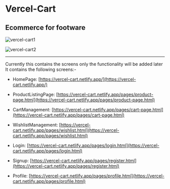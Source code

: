 # Vercel-Cart
## Ecommerce for footware 

![vercel-cart1](https://user-images.githubusercontent.com/52400252/154899972-e945e15c-a29f-4e24-b2af-e6dc91b9b1db.PNG)

![vercel-cart2](https://user-images.githubusercontent.com/52400252/154899977-318ab4f5-2d95-4ed7-94e4-1056baec96a5.PNG)

---

Currently this contains the screens only the functionality will be added later
It contains the following screens:-

- HomePage: [https://vercel-cart.netlify.app/](https://vercel-cart.netlify.app/)

- ProductListingPage: [https://vercel-cart.netlify.app/pages/product-page.html](https://vercel-cart.netlify.app/pages/product-page.html)

- CartManagement: [https://vercel-cart.netlify.app/pages/cart-page.html](https://vercel-cart.netlify.app/pages/cart-page.html)

- WishlistManagement: [https://vercel-cart.netlify.app/pages/wishlist.html](https://vercel-cart.netlify.app/pages/wishlist.html)

- Login: [https://vercel-cart.netlify.app/pages/login.html](https://vercel-cart.netlify.app/pages/login.html)

- Signup: [https://vercel-cart.netlify.app/pages/register.html](https://vercel-cart.netlify.app/pages/register.html)

- Profile: [https://vercel-cart.netlify.app/pages/profile.html](https://vercel-cart.netlify.app/pages/profile.html)
